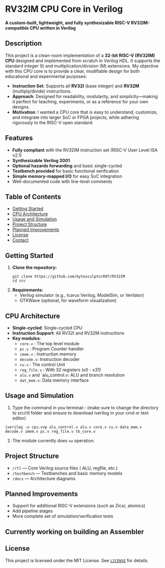 # RV32IM CPU Core in Verilog

**A custom-built, lightweight, and fully synthesizable RISC-V RV32IM-compatible CPU written in Verilog**

## Description

This project is a clean-room implementation of a **32-bit RISC-V (RV32IM) CPU** designed and implemented from scratch in Verilog HDL. It supports the standard integer (I) and multiplication/division (M) extensions. My objective with this CPU core is to provide a clear, modifiable design for both educational and experimental purposes:
- **Instruction Set**: Supports all **RV32I** (base integer) and **RV32M** (multiply/divide) instructions.
- **Approach**: Designed for readability, modularity, and simplicity—making it perfect for teaching, experiments, or as a reference for your own designs.
- **Motivation**: I wanted a CPU core that is easy to understand, customize, and integrate into larger SoC or FPGA projects, while adhering rigorously to the RISC-V open standard.

## Features

- **Fully compliant** with the RV32IM instruction set (RISC-V User Level ISA v2.1)
- **Synthesizable Verilog 2001**
- **Optional hazards forwarding** and basic single-cycled
- **Testbench provided** for basic functional verification
- **Simple memory-mapped I/O** for easy SoC integration
- Well-documented code with line-level comments

## Table of Contents

- [Getting Started](#getting-started)
- [CPU Architecture](#cpu-architecture)
- [Usage and Simulation](#usage-and-simulation)
- [Project Structure](#project-structure)
- [Planned Improvements](#planned-improvements)
- [License](#license)
- [Contact](#contact)

## Getting Started

1. **Clone the repository:**
   ```
   git clone https://github.com/bytesculptor097/RV32IM
   cd src
   ```
2. **Requirements:**
   - Verilog simulator (e.g., Icarus Verilog, ModelSim, or Verilator)
   - GTKWave (optional, for waveform visualization)

 

## CPU Architecture

- **Single-cycled**: Single-cycled CPU
- **Instruction Support**: All RV32I and RV32M instructions
- **Key modules**:
   - `core.v` : The top level module
   - `pc.v` : Program Counter handler
   - `imem.v` : Instruction memory
   - `decode.v`: Instruction decoder
   - `cu.v` : The control Unit
   - `reg_file.v` : With 32 registers (x0 - x31)
   - `alu.v` and `alu_control.v: ALU and branch resolution
   - `dat_mem.v`: Data memory interface


## Usage and Simulation

1. Type the command in you terminal:- (make sure to change the directory to src/rtl folder and ensure to download iverilog in your cmd or text editor) 

```
iverilog -o cpu.vvp alu_control.v alu.v core.v cu.v data_mem.v decode.v imem.v pc.v reg_file.v tb_core.v
```
2. The module currently does `sw` operation.
 
## Project Structure

- `/rtl` — Core Verilog source files ( ALU, regfile, etc.)
- `/testbench` — Testbenches and basic memory models
- `/docs` — Architecture diagrams 

## Planned Improvements

- Support for additional RISC-V extensions (such as Zicsr, atomics)
- Add pipeline stages
- More complete set of simulation/verification tests

## Currently working on building an Assembler
## License

This project is licensed under the MIT License. See [`LICENSE`](./LICENSE) for details.

